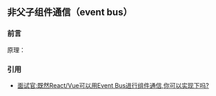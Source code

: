 ## 非父子组件通信（event bus）

### 前言

原理：

### 引用

- [面试官:既然React/Vue可以用Event Bus进行组件通信,你可以实现下吗?](https://juejin.im/post/5ac2fb886fb9a028b86e328c)
